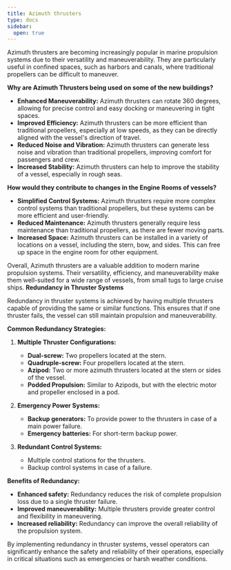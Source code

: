 ```yaml
---
title: Azimuth thrusters
type: docs
sidebar:
  open: true
---
```

Azimuth thrusters are becoming increasingly popular in marine propulsion systems due to their versatility and maneuverability. They are particularly useful in confined spaces, such as harbors and canals, where traditional propellers can be difficult to maneuver.

**Why are Azimuth Thrusters being used on some of the new buildings?**

* **Enhanced Maneuverability:** Azimuth thrusters can rotate 360 degrees, allowing for precise control and easy docking or maneuvering in tight spaces.
* **Improved Efficiency:** Azimuth thrusters can be more efficient than traditional propellers, especially at low speeds, as they can be directly aligned with the vessel's direction of travel.
* **Reduced Noise and Vibration:** Azimuth thrusters can generate less noise and vibration than traditional propellers, improving comfort for passengers and crew.
* **Increased Stability:** Azimuth thrusters can help to improve the stability of a vessel, especially in rough seas.

**How would they contribute to changes in the Engine Rooms of vessels?**

* **Simplified Control Systems:** Azimuth thrusters require more complex control systems than traditional propellers, but these systems can be more efficient and user-friendly.
* **Reduced Maintenance:** Azimuth thrusters generally require less maintenance than traditional propellers, as there are fewer moving parts.
* **Increased Space:** Azimuth thrusters can be installed in a variety of locations on a vessel, including the stern, bow, and sides. This can free up space in the engine room for other equipment.

Overall, Azimuth thrusters are a valuable addition to modern marine propulsion systems. Their versatility, efficiency, and maneuverability make them well-suited for a wide range of vessels, from small tugs to large cruise ships.
**Redundancy in Thruster Systems**

Redundancy in thruster systems is achieved by having multiple thrusters capable of providing the same or similar functions. This ensures that if one thruster fails, the vessel can still maintain propulsion and maneuverability. 

**Common Redundancy Strategies:**

1. **Multiple Thruster Configurations:**
   * **Dual-screw:** Two propellers located at the stern.
   * **Quadruple-screw:** Four propellers located at the stern.
   * **Azipod:** Two or more azimuth thrusters located at the stern or sides of the vessel.
   * **Podded Propulsion:** Similar to Azipods, but with the electric motor and propeller enclosed in a pod.

2. **Emergency Power Systems:**
   * **Backup generators:** To provide power to the thrusters in case of a main power failure.
   * **Emergency batteries:** For short-term backup power.

3. **Redundant Control Systems:**
   * Multiple control stations for the thrusters.
   * Backup control systems in case of a failure.

**Benefits of Redundancy:**

* **Enhanced safety:** Redundancy reduces the risk of complete propulsion loss due to a single thruster failure.
* **Improved maneuverability:** Multiple thrusters provide greater control and flexibility in maneuvering.
* **Increased reliability:** Redundancy can improve the overall reliability of the propulsion system.

By implementing redundancy in thruster systems, vessel operators can significantly enhance the safety and reliability of their operations, especially in critical situations such as emergencies or harsh weather conditions.


